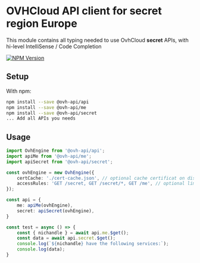 # OVHCloud API client for **secret** region Europe

This module contains all typing needed to use OvhCloud **secret** APIs, with hi-level IntelliSense / Code Completion

[![NPM Version](https://img.shields.io/npm/v/@ovh-api/secret.svg?style=flat)](https://www.npmjs.org/package/@ovh-api/secret)

## Setup

With npm:

```bash
npm install --save @ovh-api/api
npm install --save @ovh-api/me
npm install --save @ovh-api/secret
... Add all APIs you needs
```

## Usage

```typescript
import OvhEngine from '@ovh-api/api';
import apiMe from '@ovh-api/me';
import apiSecret from '@ovh-api/secret';

const ovhEngine = new OvhEngine({ 
    certCache: './cert-cache.json', // optional cache certificat on disk.
    accessRules: 'GET /secret, GET /secret/*, GET /me', // optional limit the requested privileges.
});

const api = {
    me: apiMe(ovhEngine),
    secret: apiSecret(ovhEngine),
}

const test = async () => {
    const { nichandle } = await api.me.$get();
    const data = await api.secret.$get();
    console.log(`${nichandle} have the following services:`);
    console.log(data);
}
```
